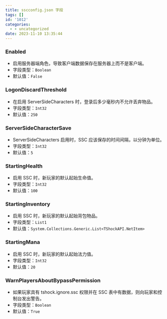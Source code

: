 ```yaml
---
title: sscconfig.json 字段
tags: []
id: '1012'
categories:
  - - uncategorized
date: 2023-11-10 13:35:44
---
```


### Enabled

*   启用服务器端角色，导致客户端数据保存在服务器上而不是客户端。
*   字段类型：`Boolean`
*   默认值：`False`

### LogonDiscardThreshold

*   在启用 ServerSideCharacters 时，登录后多少毫秒内不允许丢弃物品。
*   字段类型：`Int32`
*   默认值：`250`

### ServerSideCharacterSave

*   ServerSideCharacters 启用时，SSC 应该保存的时间间隔，以分钟为单位。
*   字段类型：`Int32`
*   默认值：`5`

### StartingHealth

*   启用 SSC 时，新玩家的默认起始生命值。
*   字段类型：`Int32`
*   默认值：`100`

### StartingInventory

*   启用 SSC 时，新玩家的默认起始背包物品。
*   字段类型：`List1`
*   默认值：`System.Collections.Generic.List<TShockAPI.NetItem>`

### StartingMana

*   启用 SSC 时，新玩家的默认起始法力值。
*   字段类型：`Int32`
*   默认值：`20`

### WarnPlayersAboutBypassPermission

*   如果玩家具有 tshock.ignore.ssc 权限并在 SSC 表中有数据，则向玩家和控制台发出警告。
*   字段类型：`Boolean`
*   默认值：`True`
